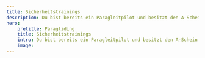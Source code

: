 ```yaml
---
title: Sicherheitstrainings
description: Du bist bereits ein Paragleitpilot und besitzt den A-Schein oder den Paragleiterschein und möchtest optimal auf außergewöhnliche Flugsituationen vorbereitet werden? Dann fahr mit der Flugschule Fly Tirol an den wunderschönen Lago Di Garda um unter professioneller Anleitung von Sebastian Kahn Extremsituationen zu simulieren und diverse Abstiegshilfen wie z.B. die Steilspirale und den B-Stall zu lernen oder zu perfektionieren, um in Zukunft kritische Flugsituationen zu meistern oder vermeiden zu können.
hero: 
    pretitle: Paragliding
    title: Sicherheitstrainings
    intro: Du bist bereits ein Paragleitpilot und besitzt den A-Schein oder den Paragleiterschein und möchtest optimal auf außergewöhnliche Flugsituationen vorbereitet werden? Dann fahr mit der Flugschule Fly Tirol an den wunderschönen Lago Di Garda um unter professioneller Anleitung von Sebastian Kahn Extremsituationen zu simulieren und diverse Abstiegshilfen wie z.B. die Steilspirale und den B-Stall zu lernen oder zu perfektionieren, um in Zukunft kritische Flugsituationen zu meistern oder vermeiden zu können.
    image: 
---
```


<hero-two :hero="hero"></hero-two>
